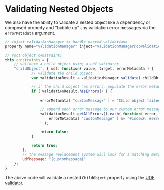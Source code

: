 # Validating Nested Objects

We also have the ability to validate a nested object like a dependency or composed property and "bubble up" any validation error messages via the `errorMetadata` argument.

```javascript
// inject validationManager to handle nested validations
property name="validationManager" inject="validationManager@cbvalidation";

// root object constraints
this.constraints = {
    // validate a child object using a udf validator
    "childObject": { udf: function( value, target, errorMetadata ) {
            // validate the child object
            var validationResult = validationManager.validate( childObject );

            // if the child object has errors, populate the error metadata and return false
            if ( validationResult.hasErrors() ) {
                
                errorMetadata[ "customMessage" ] = "Child object failed validation! Reasons: ";
                
                // append each error message to our custom error message
                validationResult.getAllErrors().each( function( error, index ) {
                    errorMetadata[ "customMessage" ] &= "#index#. #error# ";
                } );

                return false;
            }
            
            return true; 
        },
        // the message replacement system will look for a matching metadata key and replace it with the message from the UDF.
        udfMessage: "{customMessage}" 
    };
}
```

The above code will validate a nested `ChildObject` property using the [UDF validator](../valid-constraints/README.md#udf).